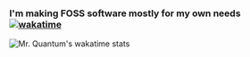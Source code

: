 ### I'm making FOSS software mostly for my own needs [![wakatime](https://wakatime.com/badge/user/0d89d581-d4f6-44ab-8ad2-18581c59286b.svg)](https://wakatime.com/@0d89d581-d4f6-44ab-8ad2-18581c59286b)
![Mr. Quantum's wakatime stats](https://github-readme-stats.vercel.app/api/wakatime?username=mrquantumoff&theme=dracula)
